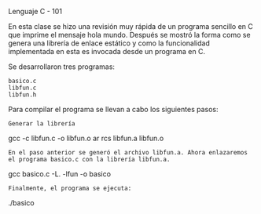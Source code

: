 Lenguaje C - 101

En esta clase se hizo una revisión muy rápida de un programa sencillo en C que imprime el mensaje hola mundo. Después se mostró la forma como se genera una librería de enlace estático y como la funcionalidad implementada en esta es invocada desde un programa en C.

Se desarrollaron tres programas:

    basico.c
    libfun.c
    libfun.h

Para compilar el programa se llevan a cabo los siguientes pasos:

    Generar la librería

gcc -c libfun.c -o libfun.o
ar rcs libfun.a libfun.o

    En el paso anterior se generó el archivo libfun.a. Ahora enlazaremos el programa basico.c con la librería libfun.a.

gcc basico.c -L. -lfun -o basico

    Finalmente, el programa se ejecuta:

./basico
